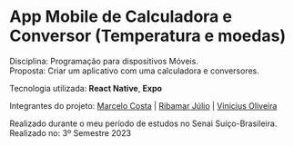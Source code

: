 # App Mobile de Calculadora e Conversor (Temperatura e moedas)
Disciplina: Programação para dispositivos Móveis.<br>
Proposta: Criar um aplicativo com uma calculadora e conversores.<br>

Tecnologia utilizada: <strong>React Native</strong>, <strong>Expo</strong>

Integrantes do projeto:
<a href="https://github.com/marcellu-s">Marcelo Costa</a> |
<a href="https://github.com/RibamarJ">Ribamar Júlio</a> |
<a href="https://github.com/VerNancio">Vinicius Oliveira</a>

Realizado durante o meu período de estudos no Senai Suíço-Brasileira.<br>
Realizado no: 3º Semestre 2023